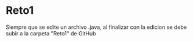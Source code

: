 # Reto1
Siempre que se edite un archivo .java, al finalizar con la edicion se debe subir a la carpeta "Reto1" de GitHub
